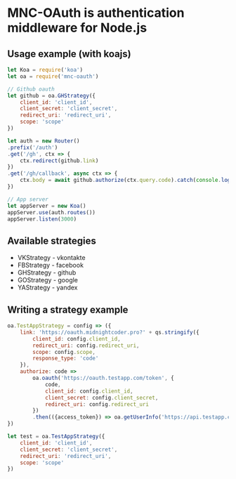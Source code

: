 
# MNC-OAuth is authentication middleware for Node.js

## Usage example (with koajs)
```js
let Koa = require('koa')
let oa = require('mnc-oauth')

// Github oauth
let github = oa.GHStrategy({
	client_id: 'client_id',
	client_secret: 'client_secret',
	redirect_uri: 'redirect_uri',
	scope: 'scope'
})

let auth = new Router()
.prefix('/auth')
.get('/gh', ctx => {
	ctx.redirect(github.link)
})
.get('/gh/callback', async ctx => {
	ctx.body = await github.authorize(ctx.query.code).catch(console.log)
})

// App server
let appServer = new Koa()
appServer.use(auth.routes())
appServer.listen(3000)
```

## Available strategies

 - VKStrategy - vkontakte
 - FBStrategy - facebook
 - GHStrategy - github
 - GOStrategy - google
 - YAStrategy - yandex

## Writing a strategy example

```js
oa.TestAppStrategy = config => ({
	link: 'https://oauth.midnightcoder.pro?' + qs.stringify({
		client_id: config.client_id,
		redirect_uri: config.redirect_uri,
		scope: config.scope,
		response_type: 'code'
	}),
	authorize: code =>
		oa.oauth('https://oauth.testapp.com/token', {
			code,
			client_id: config.client_id,
			client_secret: config.client_secret,
			redirect_uri: config.redirect_uri
		})
		.then(({access_token}) => oa.getUserInfo('https://api.testapp.com/getUserInfo?access_token=' + access_token))
})

let test = oa.TestAppStrategy({
	client_id: 'client_id',
	client_secret: 'client_secret',
	redirect_uri: 'redirect_uri',
	scope: 'scope'
})
```